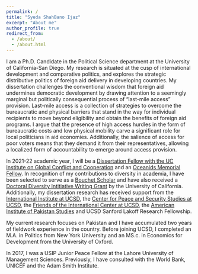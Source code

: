 ```yaml
---
permalink: /
title: "Syeda ShahBano Ijaz"
excerpt: "About me"
author_profile: true
redirect_from: 
  - /about/
  - /about.html
---
```


I am a Ph.D. Candidate in the Political Science department at the University of California-San Diego. My research is situated at the cusp of international development and comparative politics, and explores the strategic distributive politics of foreign aid delivery in developing countries. My dissertation challenges the conventional wisdom that foreign aid undermines democratic development by drawing attention to a seemingly marginal but politically consequential process of “last-mile access” provision. Last-mile access is a collection of strategies to overcome the bureaucratic and physical barriers that stand in the way for individual recipients to move beyond eligibility and obtain the benefits of foreign aid programs. I argue that the presence of high access hurdles in the form of bureaucratic costs and low physical mobility carve a significant role for local politicians in aid economies. Additionally, the salience of access for poor voters means that they demand it from their representatives, allowing a localized form of accountability to emerge around access provision.  

In 2021-22 academic year, I will be a [Dissertation Fellow with the UC Institute on Global Conflict and Cooperation](https://igcc.ucsd.edu/funding/who-igcc-funds/fellows.html) and an [Oceanids Memorial Fellow](https://collab.ucsd.edu/display/GDCP/Oceanids+Fellowships). In recognition of my contributions to diversity in academia, I have been selected to serve as a [Bouchet Scholar](https://grad.ucsd.edu/diversity/programs/bouchet/index.html) and have also received a [Doctoral Diversity Intitiative Writing Grant](https://www.ucop.edu/graduate-studies/initiatives-outreach/uc-hsi-ddi.html) by the University of California. Additionally, my dissertation research has received support from the [International Institute at UCSD](https://internationalinstitute.ucsd.edu), the [Center for Peace and Security Studies at UCSD](https://cpass.ucsd.edu), the [Friends of the International Center at UCSD](https://global.ucsd.edu/intl-community-support/friends/index.html), the [American Institute of Pakistan Studies](https://www.pakistanstudies-aips.org) and UCSD Sanford Lakoff Research Fellowship. 

My current research focuses on Pakistan and I have accumulated two years of fieldwork experience in the country. Before joining UCSD, I completed an M.A. in Politics from New York University and an MS.c. in Economics for Development from the University of Oxford. 

In 2017, I was a USIP Junior Peace Fellow at the Lahore University of Management Sciences. Previously, I have consulted with the World Bank, UNICEF and the Adam Smith Institute.  

